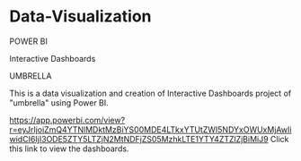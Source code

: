 # Data-Visualization

POWER BI

Interactive Dashboards

UMBRELLA

This is a data visualization and creation of Interactive Dashboards project of "umbrella" using Power BI.

https://app.powerbi.com/view?r=eyJrIjoiZmQ4YTNlMDktMzBiYS00MDE4LTkxYTUtZWI5NDYxOWUxMjAwIiwidCI6IjI3ODE5ZTY5LTZjN2MtNDFjZS05MzhkLTE1YTY4ZTZlZjBiMiJ9 Click this link to view the dashboards.

